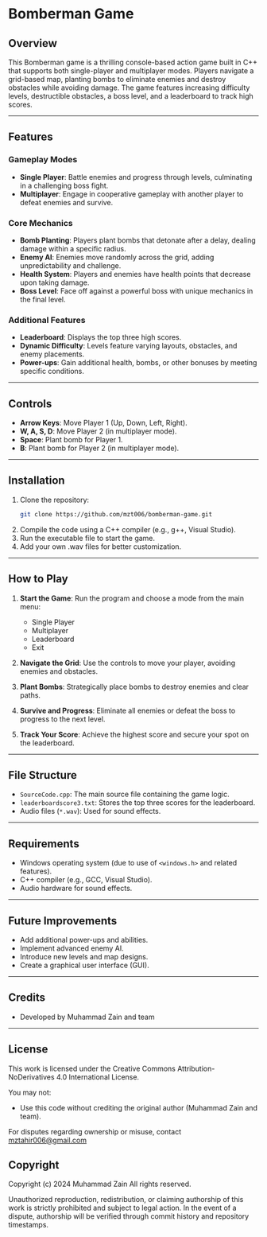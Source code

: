# Bomberman Game

## Overview

This Bomberman game is a thrilling console-based action game built in C++ that supports both single-player and multiplayer modes. Players navigate a grid-based map, planting bombs to eliminate enemies and destroy obstacles while avoiding damage. The game features increasing difficulty levels, destructible obstacles, a boss level, and a leaderboard to track high scores.

---

## Features

### Gameplay Modes

- **Single Player**: Battle enemies and progress through levels, culminating in a challenging boss fight.
- **Multiplayer**: Engage in cooperative gameplay with another player to defeat enemies and survive.

### Core Mechanics

- **Bomb Planting**: Players plant bombs that detonate after a delay, dealing damage within a specific radius.
- **Enemy AI**: Enemies move randomly across the grid, adding unpredictability and challenge.
- **Health System**: Players and enemies have health points that decrease upon taking damage.
- **Boss Level**: Face off against a powerful boss with unique mechanics in the final level.

### Additional Features

- **Leaderboard**: Displays the top three high scores.
- **Dynamic Difficulty**: Levels feature varying layouts, obstacles, and enemy placements.
- **Power-ups**: Gain additional health, bombs, or other bonuses by meeting specific conditions.

---

## Controls

- **Arrow Keys**: Move Player 1 (Up, Down, Left, Right).
- **W, A, S, D**: Move Player 2 (in multiplayer mode).
- **Space**: Plant bomb for Player 1.
- **B**: Plant bomb for Player 2 (in multiplayer mode).

---

## Installation

1. Clone the repository:
   ```bash
   git clone https://github.com/mzt006/bomberman-game.git
   ```
2. Compile the code using a C++ compiler (e.g., g++, Visual Studio).
3. Run the executable file to start the game.
4. Add  your own .wav files for better customization.

---

## How to Play

1. **Start the Game**: Run the program and choose a mode from the main menu:

   - Single Player
   - Multiplayer
   - Leaderboard
   - Exit

2. **Navigate the Grid**: Use the controls to move your player, avoiding enemies and obstacles.

3. **Plant Bombs**: Strategically place bombs to destroy enemies and clear paths.

4. **Survive and Progress**: Eliminate all enemies or defeat the boss to progress to the next level.

5. **Track Your Score**: Achieve the highest score and secure your spot on the leaderboard.

---

## File Structure

- `SourceCode.cpp`: The main source file containing the game logic.
- `leaderboardscore3.txt`: Stores the top three scores for the leaderboard.
- Audio files (`*.wav`): Used for sound effects.

---

## Requirements

- Windows operating system (due to use of `<windows.h>` and related features).
- C++ compiler (e.g., GCC, Visual Studio).
- Audio hardware for sound effects.

---

## Future Improvements

- Add additional power-ups and abilities.
- Implement advanced enemy AI.
- Introduce new levels and map designs.
- Create a graphical user interface (GUI).

---

## Credits

- Developed by Muhammad Zain and team

---

## License

This work is licensed under the Creative Commons Attribution-NoDerivatives 4.0 International License. 

You may not:
- Use this code without crediting the original author (Muhammad Zain and team).
  
For disputes regarding ownership or misuse, contact mztahir006@gmail.com

## Copyright

Copyright (c) 2024 Muhammad Zain All rights reserved.

Unauthorized reproduction, redistribution, or claiming authorship of this work is strictly prohibited and subject to legal action. In the event of a dispute, authorship will be verified through commit history and repository timestamps.

